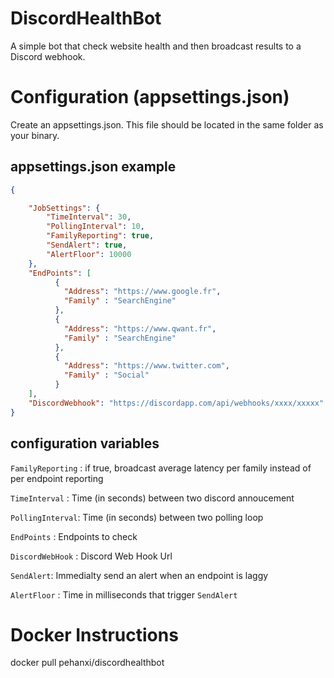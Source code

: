 # DiscordHealthBot
A simple bot that check website health and then broadcast results to a Discord webhook.

# Configuration (appsettings.json)
Create an appsettings.json. This file should be located in the same folder as your binary.

## appsettings.json example
```json
{

    "JobSettings": {
        "TimeInterval": 30,
        "PollingInterval": 10,
        "FamilyReporting": true,
        "SendAlert": true,
        "AlertFloor": 10000
    },
    "EndPoints": [
          {
            "Address": "https://www.google.fr",
            "Family" : "SearchEngine"
          },
          {
            "Address": "https://www.qwant.fr",
            "Family" : "SearchEngine"
          },
          {
            "Address": "https://www.twitter.com",
            "Family" : "Social"
          }
    ],
    "DiscordWebhook": "https://discordapp.com/api/webhooks/xxxx/xxxxx"
}

```

## configuration variables

`FamilyReporting` : if true, broadcast average latency per family instead of per endpoint reporting

`TimeInterval` : Time (in seconds) between two discord annoucement

`PollingInterval`: Time (in seconds) between two polling loop

`EndPoints` : Endpoints to check

`DiscordWebHook` : Discord Web Hook Url

`SendAlert`: Immedialty send an alert when an endpoint is laggy

`AlertFloor` : Time in milliseconds that trigger `SendAlert`

# Docker Instructions 

docker pull pehanxi/discordhealthbot
